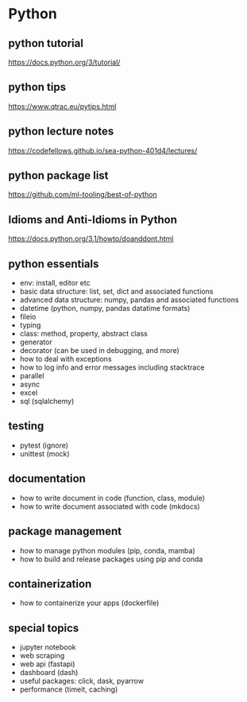 # Python

## python tutorial
https://docs.python.org/3/tutorial/

## python tips
https://www.qtrac.eu/pytips.html

## python lecture notes
https://codefellows.github.io/sea-python-401d4/lectures/

## python package list
https://github.com/ml-tooling/best-of-python

## Idioms and Anti-Idioms in Python
https://docs.python.org/3.1/howto/doanddont.html

## python essentials
- env: install, editor etc
- basic data structure: list, set, dict and associated functions
- advanced data structure: numpy, pandas and associated functions
- datetime (python, numpy, pandas datatime formats)
- fileio
- typing
- class: method, property, abstract class
- generator
- decorator (can be used in debugging, and more)
- how to deal with exceptions
- how to log info and error messages including stacktrace
- parallel
- async
- excel
- sql (sqlalchemy)

## testing
- pytest (ignore)
- unittest (mock)

## documentation
- how to write document in code (function, class, module)
- how to write document associated with code (mkdocs)

## package management
- how to manage python modules (pip, conda, mamba)
- how to build and release packages using pip and conda

## containerization
- how to containerize your apps (dockerfile)

## special topics
- jupyter notebook 
- web scraping
- web api (fastapi)
- dashboard (dash)
- useful packages: click, dask, pyarrow
- performance (timeit, caching)
